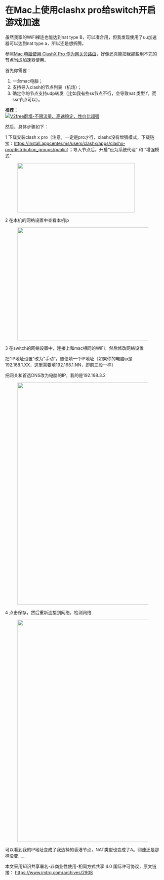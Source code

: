 <h1>在Mac上使用clashx pro给switch开启游戏加速</h1>

虽然我家的WiFi裸连也能达到nat type B，可以凑合用，但我发现使用了uu加速器可以达到nat type a，所以还是想折腾。

参照<a href="https://github.com/bannedbook/fanqiang/blob/master/game/Mac%E7%94%B5%E8%84%91%E4%BD%BF%E7%94%A8ClashX%20Pro%E4%BD%9C%E4%B8%BA%E7%BD%91%E5%85%B3%E6%97%81%E8%B7%AF%E7%94%B1%E7%BB%99%E5%85%B6%E5%AE%83%E8%AE%BE%E5%A4%87%E7%BF%BB%E5%A2%99.md" target="_blank" rel="nofollow noopener">Mac 电脑使用 ClashX Pro 作为网关旁路由</a>，好像还真能把我那些用不完的节点当成加速器使用。

首先你需要：
<ol>
 	<li>一台mac电脑；</li>
 	<li>支持导入clash的节点列表（机场）；</li>
 	<li>确定你的节点支持udp转发（比如我有些ss节点不行，会导致nat 类型 f，而ssr节点可以）。</li>
</ol>

**推荐：**  
[![V2free翻墙-不限流量、高速稳定、性价比超强](https://raw.githubusercontent.com/bannedbook/fanqiang/master/v2ss/images/v2free.jpg)](https://github.com/bannedbook/fanqiang/wiki/V2ray%E6%9C%BA%E5%9C%BA)

然后，具体步骤如下：

1 下载安装clash x pro（注意，一定是pro才行，clashx没有增强模式，下载链接：<a href="https://install.appcenter.ms/users/clashx/apps/clashx-pro/distribution_groups/public" target="_blank" rel="nofollow noopener">https://install.appcenter.ms/users/clashx/apps/clashx-pro/distribution_groups/public</a>）；导入节点后，开启“设为系统代理” 和 “增强模式”

<figure ><img  src="https://static.imtrq.com/wp-content/uploads/2022/01/clashns1.jpg"    width="379" height="161"  /></figure>

2 在本机的网络设置中查看本机ip

<figure ><img  src="https://static.imtrq.com/wp-content/uploads/2022/01/clashns2.jpg"    width="642" height="366"  /></figure>

3 在switch的网络设置中，连接上和mac相同的WiFi，然后修改网络设置

把“IP地址设置”改为“手动”，随便填一个IP地址（如果你的电脑ip是192.168.1.XX，这里需要填192.168.1.NN，即前三段一样）

把网关和首选DNS改为电脑的IP，我的是192.168.3.2

<figure ><img  src="https://static.imtrq.com/wp-content/uploads/2022/01/clashns4.jpg"    width="1280" height="720"  /></figure>

4 点击保存，然后重新连接到网络，检测网络

<figure ><img  src="https://static.imtrq.com/wp-content/uploads/2022/01/clashns3.jpg"    width="1280" height="720"  /></figure>

可以看到我的IP地址变成了我选择的香港节点，NAT类型也变成了A。网速还是那样没变……


本文采用知识共享署名-非商业性使用-相同方式共享 4.0 国际许可协议，原文链接：
https://www.imtrq.com/archives/2908